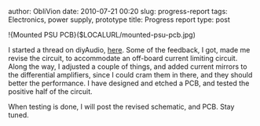 author: ObliVion
date: 2010-07-21 00:20
slug: progress-report
tags: Electronics, power supply, prototype
title: Progress report
type: post


!{Mounted PSU PCB}($LOCALURL/mounted-psu-pcb.jpg)

I started a thread on diyAudio,
[here](http://www.diyaudio.com/forums/power-supplies/169614-power-supply-my-laboratory-bench.html).
Some of the feedback, I got, made me revise the circuit, to accommodate
an off-board current limiting circuit. Along the way, I adjusted a
couple of things, and added current mirrors to the differential
amplifiers, since I could cram them in there, and they should better the
performance. I have designed and etched a PCB, and tested the positive
half of the circuit.

When testing is done, I will post the revised schematic, and PCB. Stay
tuned.
